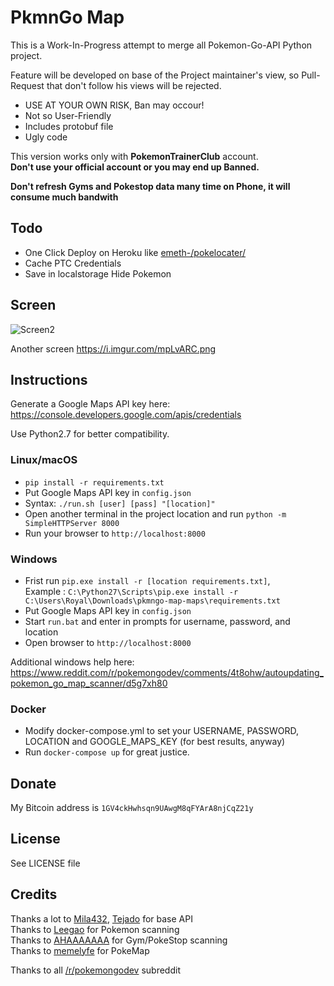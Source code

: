 # PkmnGo Map

This is a Work-In-Progress attempt to merge all Pokemon-Go-API Python project.

Feature will be developed on base of the Project maintainer's view, so Pull-Request that don't follow
his views will be rejected.

* USE AT YOUR OWN RISK, Ban may occour!
* Not so User-Friendly
* Includes protobuf file
* Ugly code

This version works only with **PokemonTrainerClub** account.<br/>
**Don't use your official account or you may end up Banned.**

**Don't refresh Gyms and Pokestop data many time on Phone, it will consume much bandwith**

## Todo
* One Click Deploy on Heroku like [emeth-/pokelocater/](https://github.com/emeth-/pokelocater/)
* Cache PTC Credentials
* Save in localstorage Hide Pokemon

## Screen
![Screen2](https://i.imgur.com/SeXBw9Y.png)

Another screen https://i.imgur.com/mpLvARC.png

## Instructions

Generate a Google Maps API key here: https://console.developers.google.com/apis/credentials

Use Python2.7 for better compatibility.

### Linux/macOS
* `pip install -r requirements.txt`
* Put Google Maps API key in `config.json`
* Syntax: `./run.sh [user] [pass] "[location]"`
* Open another terminal in the project location and run `python -m SimpleHTTPServer 8000`
* Run your browser to `http://localhost:8000`

### Windows
* Frist run `pip.exe install -r [location requirements.txt]`, <br/>Example : `C:\Python27\Scripts\pip.exe install -r C:\Users\Royal\Downloads\pkmngo-map-maps\requirements.txt`
* Put Google Maps API key in `config.json`
* Start `run.bat` and enter in prompts for username, password, and location
* Open browser to `http://localhost:8000`

Additional windows help here: https://www.reddit.com/r/pokemongodev/comments/4t8ohw/autoupdating_pokemon_go_map_scanner/d5g7xh80

### Docker
* Modify docker-compose.yml to set your USERNAME, PASSWORD, LOCATION and GOOGLE_MAPS_KEY (for best results, anyway)
* Run `docker-compose up` for great justice.

## Donate
My Bitcoin address is `1GV4ckHwhsqn9UAwgM8qFYArA8njCqZ21y`

## License
See LICENSE file

## Credits
Thanks a lot to [Mila432](https://github.com/Mila432/Pokemon_Go_API), [Tejado](https://github.com/tejado/pokemongo-api-demo) for base API<br/>
Thanks to [Leegao](https://github.com/leegao/pokemongo-api-demo/tree/simulation) for Pokemon scanning<br/>
Thanks to [AHAAAAAAA](https://github.com/AHAAAAAAA/PokemonGo-Map) for Gym/PokeStop scanning</br>
Thanks to [memelyfe](https://github.com/memelyfe/pokemongo-api-demo/tree/maps) for PokeMap</br>

Thanks to all [/r/pokemongodev](https://www.reddit.com/r/pokemongodev/) subreddit

